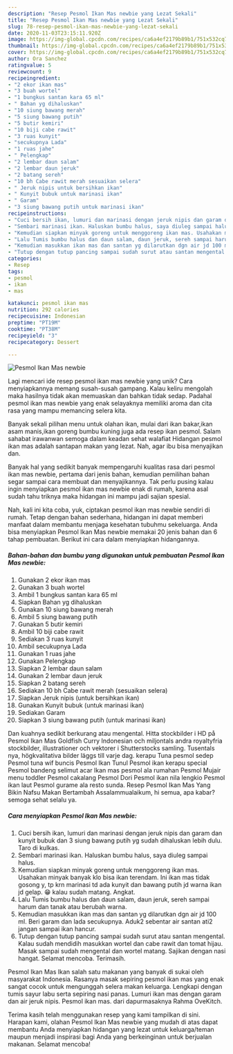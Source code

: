```yaml
---
description: "Resep Pesmol Ikan Mas newbie yang Lezat Sekali"
title: "Resep Pesmol Ikan Mas newbie yang Lezat Sekali"
slug: 78-resep-pesmol-ikan-mas-newbie-yang-lezat-sekali
date: 2020-11-03T23:15:11.920Z
image: https://img-global.cpcdn.com/recipes/ca6a4ef2179b89b1/751x532cq70/pesmol-ikan-mas-newbie-foto-resep-utama.jpg
thumbnail: https://img-global.cpcdn.com/recipes/ca6a4ef2179b89b1/751x532cq70/pesmol-ikan-mas-newbie-foto-resep-utama.jpg
cover: https://img-global.cpcdn.com/recipes/ca6a4ef2179b89b1/751x532cq70/pesmol-ikan-mas-newbie-foto-resep-utama.jpg
author: Ora Sanchez
ratingvalue: 5
reviewcount: 9
recipeingredient:
- "2 ekor ikan mas"
- "3 buah wortel"
- "1 bungkus santan kara 65 ml"
- " Bahan yg dihaluskan"
- "10 siung bawang merah"
- "5 siung bawang putih"
- "5 butir kemiri"
- "10 biji cabe rawit"
- "3 ruas kunyit"
- "secukupnya Lada"
- "1 ruas jahe"
- " Pelengkap"
- "2 lembar daun salam"
- "2 lembar daun jeruk"
- "2 batang sereh"
- "10 bh Cabe rawit merah sesuaikan selera"
- " Jeruk nipis untuk bersihkan ikan"
- " Kunyit bubuk untuk marinasi ikan"
- " Garam"
- "3 siung bawang putih untuk marinasi ikan"
recipeinstructions:
- "Cuci bersih ikan, lumuri dan marinasi dengan jeruk nipis dan garam dan kunyit bubuk dan 3 siung bawang putih yg sudah dihaluskan lebih dulu. Taro di kulkas."
- "Sembari marinasi ikan. Haluskan bumbu halus, saya diuleg sampai halus."
- "Kemudian siapkan minyak goreng untuk menggoreng ikan mas. Usahakan minyak banyak klo bisa ikan terendam. Ini ikan mas tidak gosong y, tp krn marinasi td ada kunyit dan bawang putih jd warna ikan jd gelap. 😁 kalau sudah matang. Angkat."
- "Lalu Tumis bumbu halus dan daun salam, daun jeruk, sereh sampai harum dan tanak atau berubah warna."
- "Kemudian masukkan ikan mas dan santan yg dilarutkan dgn air jd 100 ml. Beri garam dan lada secukupnya. Aduk2 sebentar air santan ati2 jangan sampai ikan hancur."
- "Tutup dengan tutup pancing sampai sudah surut atau santan mengental. Kalau sudah mendidih masukkan wortel dan cabe rawit dan tomat hijau. Masak sampai sudah mengental dan wortel matang. Sajikan dengan nasi hangat. Selamat mencoba. Terimasih."
categories:
- Resep
tags:
- pesmol
- ikan
- mas

katakunci: pesmol ikan mas 
nutrition: 292 calories
recipecuisine: Indonesian
preptime: "PT19M"
cooktime: "PT38M"
recipeyield: "3"
recipecategory: Dessert

---
```



![Pesmol Ikan Mas newbie](https://img-global.cpcdn.com/recipes/ca6a4ef2179b89b1/751x532cq70/pesmol-ikan-mas-newbie-foto-resep-utama.jpg)

Lagi mencari ide resep pesmol ikan mas newbie yang unik? Cara menyiapkannya memang susah-susah gampang. Kalau keliru mengolah maka hasilnya tidak akan memuaskan dan bahkan tidak sedap. Padahal pesmol ikan mas newbie yang enak selayaknya memiliki aroma dan cita rasa yang mampu memancing selera kita.

Banyak sekali pilihan menu untuk olahan ikan, mulai dari ikan bakar,ikan asam manis,ikan goreng bumbu kuning juga ada resep ikan pesmol. Salam sahabat irawanwan semoga dalam keadan sehat walafiat Hidangan pesmol ikan mas adalah santapan makan yang lezat. Nah, agar ibu bisa menyajikan dan.

Banyak hal yang sedikit banyak mempengaruhi kualitas rasa dari pesmol ikan mas newbie, pertama dari jenis bahan, kemudian pemilihan bahan segar sampai cara membuat dan menyajikannya. Tak perlu pusing kalau ingin menyiapkan pesmol ikan mas newbie enak di rumah, karena asal sudah tahu triknya maka hidangan ini mampu jadi sajian spesial.


Nah, kali ini kita coba, yuk, ciptakan pesmol ikan mas newbie sendiri di rumah. Tetap dengan bahan sederhana, hidangan ini dapat memberi manfaat dalam membantu menjaga kesehatan tubuhmu sekeluarga. Anda bisa menyiapkan Pesmol Ikan Mas newbie memakai 20 jenis bahan dan 6 tahap pembuatan. Berikut ini cara dalam menyiapkan hidangannya.

<!--inarticleads1-->

##### Bahan-bahan dan bumbu yang digunakan untuk pembuatan Pesmol Ikan Mas newbie:

1. Gunakan 2 ekor ikan mas
1. Gunakan 3 buah wortel
1. Ambil 1 bungkus santan kara 65 ml
1. Siapkan  Bahan yg dihaluskan
1. Gunakan 10 siung bawang merah
1. Ambil 5 siung bawang putih
1. Gunakan 5 butir kemiri
1. Ambil 10 biji cabe rawit
1. Sediakan 3 ruas kunyit
1. Ambil secukupnya Lada
1. Gunakan 1 ruas jahe
1. Gunakan  Pelengkap
1. Siapkan 2 lembar daun salam
1. Gunakan 2 lembar daun jeruk
1. Siapkan 2 batang sereh
1. Sediakan 10 bh Cabe rawit merah (sesuaikan selera)
1. Siapkan  Jeruk nipis (untuk bersihkan ikan)
1. Gunakan  Kunyit bubuk (untuk marinasi ikan)
1. Sediakan  Garam
1. Siapkan 3 siung bawang putih (untuk marinasi ikan)


Dan kuahnya sedikit berkurang atau mengental. Hitta stockbilder i HD på Pesmol Ikan Mas Goldfish Curry Indonesian och miljontals andra royaltyfria stockbilder, illustrationer och vektorer i Shutterstocks samling. Tusentals nya, högkvalitativa bilder läggs till varje dag. kerapu Tuna pesmol sedep Pesmol tuna wif buncis Pesmol Ikan Tunul Pesmol ikan kerapu special Pesmol bandeng selimut acar Ikan mas pesmol ala rumahan Pesmol Mujair menu toddler Pesmol cakalang Pesmol Dori Pesmol ikan nila lengkio Pesmol ikan laut Pesmol gurame ala resto sunda. Resep Pesmol Ikan Mas Yang Bikin Nafsu Makan Bertambah Assalammualaikum, hi semua, apa kabar? semoga sehat selalu ya. 

<!--inarticleads2-->

##### Cara menyiapkan Pesmol Ikan Mas newbie:

1. Cuci bersih ikan, lumuri dan marinasi dengan jeruk nipis dan garam dan kunyit bubuk dan 3 siung bawang putih yg sudah dihaluskan lebih dulu. Taro di kulkas.
1. Sembari marinasi ikan. Haluskan bumbu halus, saya diuleg sampai halus.
1. Kemudian siapkan minyak goreng untuk menggoreng ikan mas. Usahakan minyak banyak klo bisa ikan terendam. Ini ikan mas tidak gosong y, tp krn marinasi td ada kunyit dan bawang putih jd warna ikan jd gelap. 😁 kalau sudah matang. Angkat.
1. Lalu Tumis bumbu halus dan daun salam, daun jeruk, sereh sampai harum dan tanak atau berubah warna.
1. Kemudian masukkan ikan mas dan santan yg dilarutkan dgn air jd 100 ml. Beri garam dan lada secukupnya. Aduk2 sebentar air santan ati2 jangan sampai ikan hancur.
1. Tutup dengan tutup pancing sampai sudah surut atau santan mengental. Kalau sudah mendidih masukkan wortel dan cabe rawit dan tomat hijau. Masak sampai sudah mengental dan wortel matang. Sajikan dengan nasi hangat. Selamat mencoba. Terimasih.


Pesmol Ikan Mas Ikan salah satu makanan yang banyak di sukai oleh masyarakat Indonesia. Rasanya masak sepiring pesmol ikan mas yang enak sangat cocok untuk mengunggah selera makan keluarga. Lengkapi dengan tumis sayur labu serta sepiring nasi panas. Lumuri ikan mas dengan garam dan air jeruk nipis. Pesmol ikan mas. dari dapurmasaknya Rahma OveKitch. 

Terima kasih telah menggunakan resep yang kami tampilkan di sini. Harapan kami, olahan Pesmol Ikan Mas newbie yang mudah di atas dapat membantu Anda menyiapkan hidangan yang lezat untuk keluarga/teman maupun menjadi inspirasi bagi Anda yang berkeinginan untuk berjualan makanan. Selamat mencoba!
